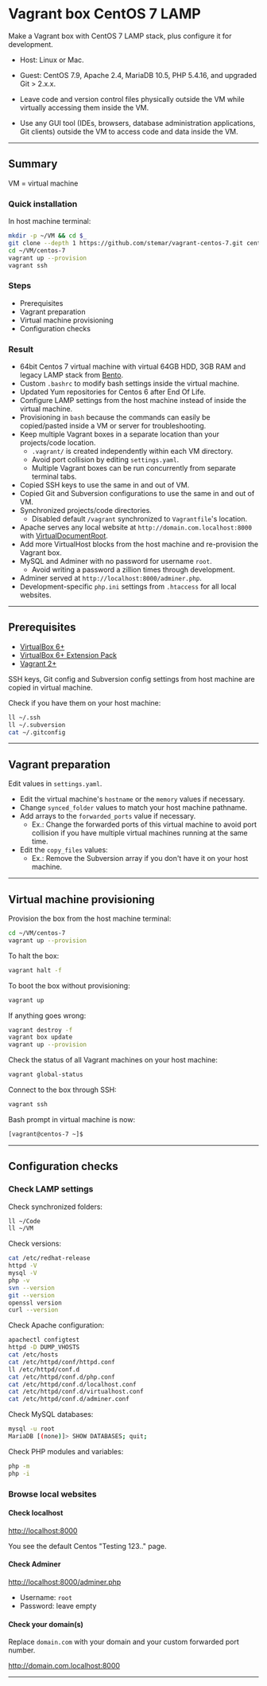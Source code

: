 # Vagrant box CentOS 7 LAMP

Make a Vagrant box with CentOS 7 LAMP stack, plus configure it for development.

- Host: Linux or Mac.
- Guest: CentOS 7.9, Apache 2.4, MariaDB 10.5, PHP 5.4.16, and upgraded Git > 2.x.x.

- Leave code and version control files physically outside the VM while virtually accessing them inside the VM.
- Use any GUI tool (IDEs, browsers, database administration applications, Git clients) outside the VM to access code and data inside the VM.

---

## Summary

VM = virtual machine

### Quick installation

In host machine terminal:

```bash
mkdir -p ~/VM && cd $_
git clone --depth 1 https://github.com/stemar/vagrant-centos-7.git centos-7
cd ~/VM/centos-7
vagrant up --provision
vagrant ssh
```

### Steps

- Prerequisites
- Vagrant preparation
- Virtual machine provisioning
- Configuration checks

### Result

- 64bit Centos 7 virtual machine with virtual 64GB HDD, 3GB RAM and legacy LAMP stack from [Bento](https://app.vagrantup.com/bento/boxes/centos-7).
- Custom `.bashrc` to modify bash settings inside the virtual machine.
- Updated Yum repositories for Centos 6 after End Of Life.
- Configure LAMP settings from the host machine instead of inside the virtual machine.
- Provisioning in `bash` because the commands can easily be copied/pasted inside a VM or server for troubleshooting.
- Keep multiple Vagrant boxes in a separate location than your projects/code location.
    - `.vagrant/` is created independently within each VM directory.
    - Avoid port collision by editing `settings.yaml`.
    - Multiple Vagrant boxes can be run concurrently from separate terminal tabs.
- Copied SSH keys to use the same in and out of VM.
- Copied Git and Subversion configurations to use the same in and out of VM.
- Synchronized projects/code directories.
    - Disabled default `/vagrant` synchronized to `Vagrantfile`'s location.
- Apache serves any local website at `http://domain.com.localhost:8000` with [VirtualDocumentRoot](https://httpd.apache.org/docs/2.4/mod/mod_vhost_alias.html).
- Add more VirtualHost blocks from the host machine and re-provision the Vagrant box.
- MySQL and Adminer with no password for username `root`.
    - Avoid writing a password a zillion times through development.
- Adminer served at `http://localhost:8000/adminer.php`.
- Development-specific `php.ini` settings from `.htaccess` for all local websites.

---

## Prerequisites

- [VirtualBox 6+](https://www.virtualbox.org/wiki/Downloads)
- [VirtualBox 6+ Extension Pack](https://www.virtualbox.org/wiki/Downloads)
- [Vagrant 2+](https://www.vagrantup.com/downloads.html)

SSH keys, Git config and Subversion config settings from host machine are copied in virtual machine.

Check if you have them on your host machine:

```bash
ll ~/.ssh
ll ~/.subversion
cat ~/.gitconfig
```

---

## Vagrant preparation

Edit values in `settings.yaml`.

- Edit the virtual machine's `hostname` or the `memory` values if necessary.
- Change `synced_folder` values to match your host machine pathname.
- Add arrays to the `forwarded_ports` value if necessary.
    - Ex.: Change the forwarded ports of this virtual machine to avoid port collision if you have multiple virtual machines running at the same time.
- Edit the `copy_files` values:
    - Ex.: Remove the Subversion array if you don't have it on your host machine.

---

## Virtual machine provisioning

Provision the box from the host machine terminal:

```bash
cd ~/VM/centos-7
vagrant up --provision
```

To halt the box:

```bash
vagrant halt -f
```

To boot the box without provisioning:

```bash
vagrant up
```

If anything goes wrong:

```bash
vagrant destroy -f
vagrant box update
vagrant up --provision
```

Check the status of all Vagrant machines on your host machine:

```bash
vagrant global-status
```

Connect to the box through SSH:

```bash
vagrant ssh
```

Bash prompt in virtual machine is now:

```bash
[vagrant@centos-7 ~]$
```

---

## Configuration checks

### Check LAMP settings

Check synchronized folders:

```bash
ll ~/Code
ll ~/VM
```

Check versions:

```bash
cat /etc/redhat-release
httpd -V
mysql -V
php -v
svn --version
git --version
openssl version
curl --version
```

Check Apache configuration:

```bash
apachectl configtest
httpd -D DUMP_VHOSTS
cat /etc/hosts
cat /etc/httpd/conf/httpd.conf
ll /etc/httpd/conf.d
cat /etc/httpd/conf.d/php.conf
cat /etc/httpd/conf.d/localhost.conf
cat /etc/httpd/conf.d/virtualhost.conf
cat /etc/httpd/conf.d/adminer.conf
```

Check MySQL databases:

```bash
mysql -u root
MariaDB [(none)]> SHOW DATABASES; quit;
```

Check PHP modules and variables:

```bash
php -m
php -i
```

### Browse local websites

#### Check localhost

<http://localhost:8000>

You see the default Centos "Testing 123.." page.

#### Check Adminer

<http://localhost:8000/adminer.php>

- Username: `root`
- Password: leave empty

#### Check your domain(s)

Replace `domain.com` with your domain and your custom forwarded port number.

<http://domain.com.localhost:8000>

---
